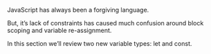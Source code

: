 JavaScript has always been a forgiving language. 

But, it’s lack of constraints has caused much confusion around block scoping and variable re-assignment. 

In this section we’ll review two new variable types: let and const.